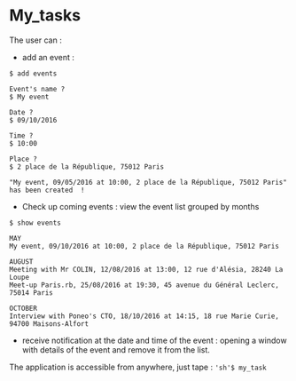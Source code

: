 # My_tasks

The user can :
- add an event :

```'sh'
$ add events

Event's name ?
$ My event

Date ?
$ 09/10/2016

Time ?
$ 10:00

Place ?
$ 2 place de la République, 75012 Paris

"My event, 09/05/2016 at 10:00, 2 place de la République, 75012 Paris" has been created  !
```
- Check up coming events : view the event list grouped by months

```'sh'
$ show events

MAY
My event, 09/10/2016 at 10:00, 2 place de la République, 75012 Paris

AUGUST
Meeting with Mr COLIN, 12/08/2016 at 13:00, 12 rue d'Alésia, 28240 La Loupe
Meet-up Paris.rb, 25/08/2016 at 19:30, 45 avenue du Général Leclerc, 75014 Paris

OCTOBER
Interview with Poneo's CTO, 18/10/2016 at 14:15, 18 rue Marie Curie, 94700 Maisons-Alfort

```
- receive notification at the date and time of the event : opening a window with details of the event and
remove it from the list.

The application is accessible from anywhere, just tape : 
```'sh'$ my_task  ```
